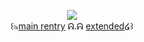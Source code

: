 <p align="center">
<img src="https://i.postimg.cc/5Nf1zfYB/Untitled3433-20250509174431.png">   
<br>  ꒰৯<a href="https://rentry.co/sebastiansolaces">main rentry</a> ᕱ.ᕱ <a href=https://rentry.co/mippy>extended</a>໒꒱  <br
</p>
<!---
urenternalprison/urenternalprison is a ✨ special ✨ repository because its `README.md` (this file) appears on your GitHub profile.
You can click the Preview link to take a look at your changes.
--->

